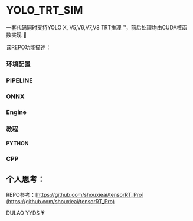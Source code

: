 # YOLO_TRT_SIM

 一套代码同时支持YOLO X, V5,V6,V7,V8 TRT推理 ™️，前后处理均由CUDA核函数实现 :rocket:

 该REPO功能描述：

### 环境配置

### PIPELINE


### ONNX


### Engine


### 教程
#### PYTHON



### CPP




## 个人思考： 




REPO参考：[https://github.com/shouxieai/tensorRT_Pro](https://github.com/shouxieai/tensorRT_Pro)

DULAO YYDS :heartpulse: 
